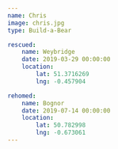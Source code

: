 ```yaml
---
name: Chris
image: chris.jpg
type: Build-a-Bear

rescued:
    name: Weybridge
    date: 2019-03-29 00:00:00
    location:
        lat: 51.3716269
        lng: -0.457904

rehomed:
    name: Bognor
    date: 2019-07-14 00:00:00
    location:
        lat: 50.782998
        lng: -0.673061
---
```

